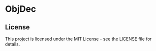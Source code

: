 # ObjDec
## License
This project is licensed under the MIT License - see the [LICENSE](LICENSE) file for details.
